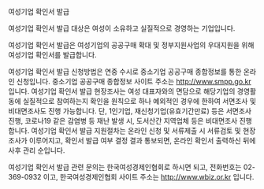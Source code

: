 여성기업 확인서 발급

여성기업 확인서 발급 대상은 여성이 소유하고 실질적으로 경영하는 기업입니다.

여성기업 확인서 발급은 여성기업의 공공구매 확대 및 정부지원사업의 우대지원을 위해 여성기업 확인서를 발급합니다.

여성기업 확인서 발급 신청방법은 연중 수시로 중소기업 공공구매 종합정보를 통한 온라인 신청입니다. 중소기업 공공구매 종합정보 사이트 주소는 http://www.smpp.go.kr 입니다.
여성기업 확인서 발급 현장조사는 여성 대표자와의 면담으로 해당기업의 경영활동에 실질적으로 참여하는지 확인을 원칙으로 하나 예외적인 경우에 한하여 서면조사 및 비대면조사도 진행 가능합니다. 단, 1인기업, 재신청기업(유효기간만료) 등은 서면조사 진행, 코로나19 같은 감염병 등 재난 발생 시, 도서산간 지역업체 등은 비대면조사 진행합니다.
여성기업 확인서 발급 지원절차는 온라인 신청 및 서류제출 시 서류검토 및 현장조사가 이루어지고, 확인서 발급 여부 결정 결과 통보되면, 온라인 확인서 출력하신 뒤에 사후 관리 순입니다.

여성기업 확인서 발급 관련 문의는 한국여성경제인협회로 하시면 되고, 전화번호는 02-369-0932 이고, 한국여성경제인협회 사이트 주소는 http://www.wbiz.or.kr 입니다.